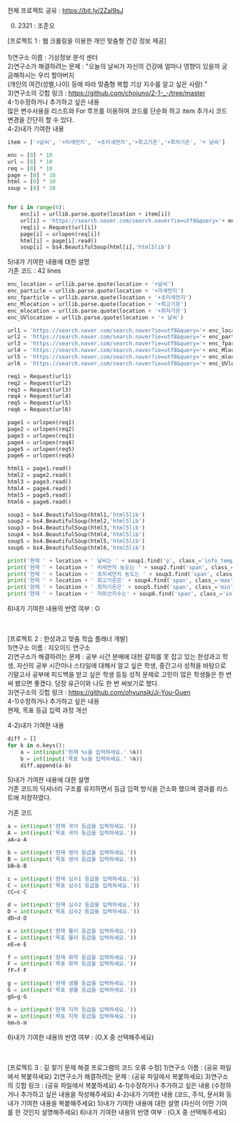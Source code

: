 전체 프로젝트 공유 : https://bit.ly/2ZaI9sJ

0. 2321 : 조준오

[프로젝트 1 : 웹 크롤링을 이용한 개인 맞춤형 건강 정보 제공] <BR><BR>
1)연구소 이름 : 기상정보 분석 센터 <BR>
2)연구소가 해결하려는 문제 : "오늘의 날씨가 자신의 건강에 얼마나 영향이 있을까 궁금해하시는 우리 할아버지<BR>
(개인의 여건(성별,나이) 등에 따라 맞춤형 복합 기상 지수를  알고 싶은 사람)
" <BR>
3)연구소의 깃헙 링크 : https://github.com/chojuno/2-1-_-/tree/master <BR>
4-1)수정하거나 추가하고 싶은 내용 <BR>
많은 변수사용을 리스트와 For 루프를 이용하여 코드를 단순화 하고 item 추가시 코드 변경을 간단히 할 수 있다. <BR>
4-2)내가 기여한 내용<BR>

```python
item = ['+날씨', '+미세먼지', '+초미세먼지','+최고기온','+최저기온', '+ 날씨']

enc = [0] * 10
url = [0] * 10
req = [0] * 10
page = [0] * 10
html = [0] * 10
soup = [0] * 10


for i in range(6): 
    enc[i] = urllib.parse.quote(location + item[i])
    url[i] = 'https://search.naver.com/search.naver?ie=utf8&query='+ enc[i]
    req[i] = Request(url[i])
    page[i] = urlopen(req[i])
    html[i] = page[i].read()    
    soup[i] = bs4.BeautifulSoup(html[i],'html5lib')
```

5)내가 기여한 내용에 대한 설명<BR>
기존 코드 : 42 lines <BR>
```python
enc_location = urllib.parse.quote(location + '+날씨')
enc_particle = urllib.parse.quote(location + '+미세먼지')
enc_fparticle = urllib.parse.quote(location + '+초미세먼지')
enc_Mlocation = urllib.parse.quote(location + '+최고기온')
enc_mlocation = urllib.parse.quote(location + '+최저기온')
enc_UVlocation = urllib.parse.quote(location + '+ 날씨')

url1 = 'https://search.naver.com/search.naver?ie=utf8&query='+ enc_location
url2 = 'https://search.naver.com/search.naver?ie=utf8&query='+ enc_particle
url3 = 'https://search.naver.com/search.naver?ie=utf8&query='+ enc_fparticle
url4 = 'https://search.naver.com/search.naver?ie=utf8&query='+ enc_Mlocation 
url5 = 'https://search.naver.com/search.naver?ie=utf8&query='+ enc_mlocation
url6 = 'https://search.naver.com/search.naver?ie=utf8&query='+ enc_UVlocation

req1 = Request(url1)
req2 = Request(url2)
req3 = Request(url3)
req4 = Request(url4)
req5 = Request(url5)
req6 = Request(url6)

page1 = urlopen(req1)
page2 = urlopen(req2)
page3 = urlopen(req3)
page4 = urlopen(req4)
page5 = urlopen(req5)
page6 = urlopen(req6)

html1 = page1.read()
html2 = page2.read()
html3 = page3.read()
html4 = page4.read()
html5 = page5.read()
html6 = page6.read()

soup1 = bs4.BeautifulSoup(html1,'html5lib')
soup2 = bs4.BeautifulSoup(html2,'html5lib')
soup3 = bs4.BeautifulSoup(html3,'html5lib')
soup4 = bs4.BeautifulSoup(html4,'html5lib')
soup5 = bs4.BeautifulSoup(html5,'html5lib')
soup6 = bs4.BeautifulSoup(html6,'html5lib')

print('현재 ' + location + ' 날씨는 ' + soup1.find('p', class_='info_temperature').find('span', class_='todaytemp').text + '도 입니다.')
print('현재 ' + location + ' 미세먼지 농도는 ' + soup2.find('span', class_='figure').find('em', class_='main_figure').text + ' 입니다.')
print('현재 ' + location + ' 초미세먼지 농도는 ' + soup3.find('span', class_='figure').find('em', class_='main_figure').text + ' 입니다.')
print('현재 ' + location + ' 최고기온은' + soup4.find('span', class_='max').find('span', class_='num').text + '도 입니다')
print('현재 ' + location + ' 최저기온은' + soup5.find('span', class_='min').find('span', class_='num').text + '도 입니다')
print('현재 ' + location + ' 자외선지수는' + soup6.find('span', class_='indicator').find('span', class_='num').text + '입니다')
```

6)내가 기여한 내용의 반영 여부 : O <BR><BR><BR>


[프로젝트 2 : 한성과고 맞춤 학습 플래너 개발]<BR>
1)연구소 이름 : 지오이드 연구소<BR>
2)연구소가 해결하려는 문제 : 공부 시간 분배에 대한 갈피를 못 잡고 있는 한성과고 학생, 자신의 공부 시간이나 스타일에 대해서 알고 싶은 학생,  중간고사 성적을 바탕으로 기말고사 공부에 피드백을 받고 싶은 학생 등등 성적 문제로 고민이 많은 학생들은 한 번 써 봤으면 좋겠다. 당장 유근이와 나도 한 번 써보기로 했다.<BR>
3)연구소의 깃헙 링크 : https://github.com/ohyunsik/Ji-You-Guen<BR>
4-1)수정하거나 추가하고 싶은 내용<BR>
현재, 목표 등급 입력 과정 개선

4-2)내가 기여한 내용<BR>
```python
diff = []
for k in o.keys():
    a = int(input('현재 %s을 입력하세요.' %k))
    b = int(input('목표 %s을 입력하세요.' %k))
    diff.append(a-b)
```
5)내가 기여한 내용에 대한 설명<BR>
기존 코드의 딕셔너리 구조를 유지하면서 등급 입력 방식을 간소화 했으며 결과를 리스트에 저장하였다. 

기존 코드
```python
a = int(input('현재 국어 등급을 입력하세요.'))
A = int(input('목표 국어 등급을 입력하세요.'))
aA=a-A

b = int(input('현재 영어 등급을 입력하세요.'))
B = int(input('목표 영어 등급을 입력하세요.'))
bB=b-B

c = int(input('현재 심수1 등급을 입력하세요.'))
C = int(input('목표 심수1 등급을 입력하세요.'))
cC=c-C

d = int(input('현재 심수2 등급을 입력하세요.'))
D = int(input('목표 심수2 등급을 입력하세요.'))
dD=d-D

e = int(input('현재 물리 등급을 입력하세요.'))
E = int(input('목표 물리 등급을 입력하세요.'))
eE=e-E

f = int(input('현재 화학 등급을 입력하세요.'))
F = int(input('목표 화학 등급을 입력하세요.'))
fF=f-F

g = int(input('현재 생물 등급을 입력하세요.'))
G = int(input('목표 생물 등급을 입력하세요.'))
gG=g-G

h = int(input('현재 지학 등급을 입력하세요.'))
H = int(input('목표 지학 등급을 입력하세요.'))
hH=h-H

```
6)내가 기여한 내용의 반영 여부 : (O,X 중 선택해주세요)<BR><BR><BR>

[프로젝트 3 : 길 찾기 문제 해결 프로그램의 코드 오류 수정]
1)연구소 이름 : (공유 파일에서 복붙하세요)
2)연구소가 해결하려는 문제 : (공유 파일에서 복붙하세요)
3)연구소의 깃헙 링크 : (공유 파일에서 복붙하세요)
4-1)수정하거나 추가하고 싶은 내용
(수정하거나 추가하고 싶은 내용을 작성해주세요)
4-2)내가 기여한 내용
(코드, 주석, 문서화 등 내가 기여한 내용을 복붙해주세요)
5)내가 기여한 내용에 대한 설명
(자신이 어떤 기여를 한 것인지 설명해주세요)
6)내가 기여한 내용의 반영 여부 : (O,X 중 선택해주세요)
